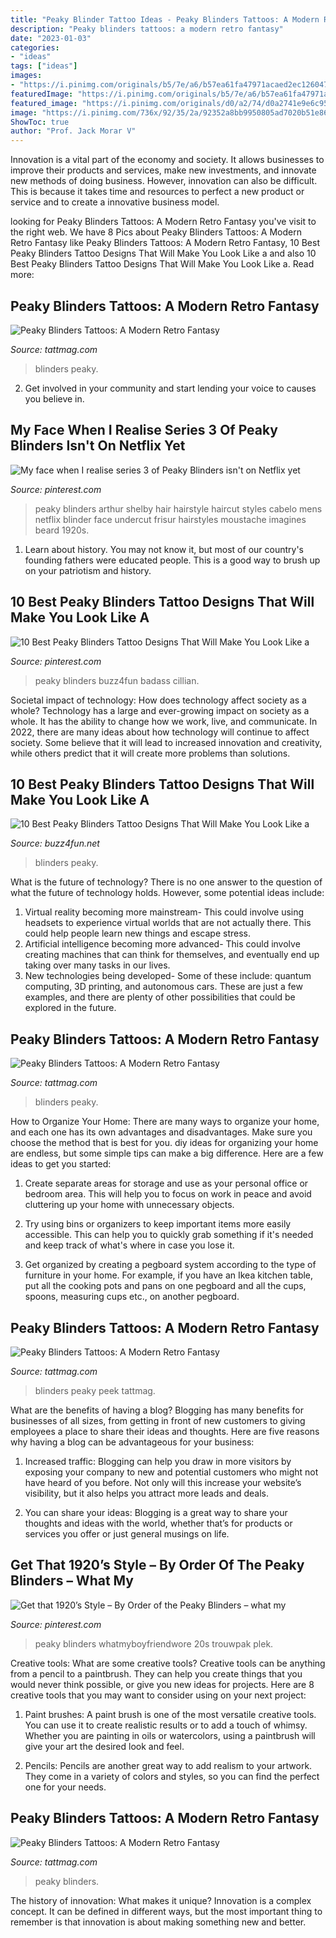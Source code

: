 ```yaml
---
title: "Peaky Blinder Tattoo Ideas - Peaky Blinders Tattoos: A Modern Retro Fantasy"
description: "Peaky blinders tattoos: a modern retro fantasy"
date: "2023-01-03"
categories:
- "ideas"
tags: ["ideas"]
images:
- "https://i.pinimg.com/originals/b5/7e/a6/b57ea61fa47971acaed2ec12604765ec.jpg"
featuredImage: "https://i.pinimg.com/originals/b5/7e/a6/b57ea61fa47971acaed2ec12604765ec.jpg"
featured_image: "https://i.pinimg.com/originals/d0/a2/74/d0a2741e9e6c95d48b0162af4627d1b2.jpg"
image: "https://i.pinimg.com/736x/92/35/2a/92352a8bb9950805ad7020b51e8604a5--hair-style-peaky-blinders-arthur.jpg"
ShowToc: true
author: "Prof. Jack Morar V"
---
```



Innovation is a vital part of the economy and society. It allows businesses to improve their products and services, make new investments, and innovate new methods of doing business. However, innovation can also be difficult. This is because it takes time and resources to perfect a new product or service and to create a innovative business model.

	

		
looking for Peaky Blinders Tattoos: A Modern Retro Fantasy you've visit to the right web. We have 8 Pics about Peaky Blinders Tattoos: A Modern Retro Fantasy like Peaky Blinders Tattoos: A Modern Retro Fantasy, 10 Best Peaky Blinders Tattoo Designs That Will Make You Look Like a and also 10 Best Peaky Blinders Tattoo Designs That Will Make You Look Like a. Read more:
		
    
## Peaky Blinders Tattoos: A Modern Retro Fantasy

<img loading=lazy src="https://tattmag.com/wp-content/uploads/2020/03/peaky-blinders-tattoo-73.jpg" onerror="this.onerror=null;this.src='https://tse2.mm.bing.net/th?id=OIP.ctW1ODJWIj9dH51awDzyjAHaJQ&amp;pid=15.1';" alt="Peaky Blinders Tattoos: A Modern Retro Fantasy">

_Source: tattmag.com_

>blinders peaky. 

	

2. Get involved in your community and start lending your voice to causes you believe in.

    
## My Face When I Realise Series 3 Of Peaky Blinders Isn&#039;t On Netflix Yet

<img loading=lazy src="https://i.pinimg.com/736x/92/35/2a/92352a8bb9950805ad7020b51e8604a5--hair-style-peaky-blinders-arthur.jpg" onerror="this.onerror=null;this.src='https://tse2.mm.bing.net/th?id=OIP.GO6GwFqeTjBXSYNPICEfywHaHa&amp;pid=15.1';" alt="My face when I realise series 3 of Peaky Blinders isn&#039;t on Netflix yet">

_Source: pinterest.com_

>peaky blinders arthur shelby hair hairstyle haircut styles cabelo mens netflix blinder face undercut frisur hairstyles moustache imagines beard 1920s. 

	

1) Learn about history. You may not know it, but most of our country's founding fathers were educated people. This is a good way to brush up on your patriotism and history. 

    
## 10 Best Peaky Blinders Tattoo Designs That Will Make You Look Like A

<img loading=lazy src="https://i.pinimg.com/originals/b5/7e/a6/b57ea61fa47971acaed2ec12604765ec.jpg" onerror="this.onerror=null;this.src='https://tse2.mm.bing.net/th?id=OIP.DfxAzjoAWE55_Lz24FdU9gHaHa&amp;pid=15.1';" alt="10 Best Peaky Blinders Tattoo Designs That Will Make You Look Like a">

_Source: pinterest.com_

>peaky blinders buzz4fun badass cillian. 

	

Societal impact of technology: How does technology affect society as a whole?
Technology has a large and ever-growing impact on society as a whole. It has the ability to change how we work, live, and communicate. In 2022, there are many ideas about how technology will continue to affect society. Some believe that it will lead to increased innovation and creativity, while others predict that it will create more problems than solutions.

    
## 10 Best Peaky Blinders Tattoo Designs That Will Make You Look Like A

<img loading=lazy src="https://i1.wp.com/buzz4fun.net/wp-content/uploads/2021/01/peaky-blinders-tattoos.jpg?fit=768%2C450&amp;ssl=1" onerror="this.onerror=null;this.src='https://tse2.mm.bing.net/th?id=OIP.2VwMxyDLFYVRlrX5zgnMqAHaEV&amp;pid=15.1';" alt="10 Best Peaky Blinders Tattoo Designs That Will Make You Look Like a">

_Source: buzz4fun.net_

>blinders peaky. 

	

What is the future of technology?
There is no one answer to the question of what the future of technology holds. However, some potential ideas include: 

1. Virtual reality becoming more mainstream- This could involve using headsets to experience virtual worlds that are not actually there. This could help people learn new things and escape stress. 
2. Artificial intelligence becoming more advanced- This could involve creating machines that can think for themselves, and eventually end up taking over many tasks in our lives. 
3. New technologies being developed- Some of these include: quantum computing, 3D printing, and autonomous cars. These are just a few examples, and there are plenty of other possibilities that could be explored in the future.

    
## Peaky Blinders Tattoos: A Modern Retro Fantasy

<img loading=lazy src="https://tattmag.com/wp-content/uploads/2020/03/peaky-blinders-tattoo-19.jpg" onerror="this.onerror=null;this.src='https://tse2.mm.bing.net/th?id=OIP.T-rh_NjEaMvhlaKTSuyogAHaJQ&amp;pid=15.1';" alt="Peaky Blinders Tattoos: A Modern Retro Fantasy">

_Source: tattmag.com_

>blinders peaky. 

	

How to Organize Your Home: There are many ways to organize your home, and each one has its own advantages and disadvantages. Make sure you choose the method that is best for you.
diy ideas for organizing your home are endless, but some simple tips can make a big difference. Here are a few ideas to get you started:
1. Create separate areas for storage and use as your personal office or bedroom area. This will help you to focus on work in peace and avoid cluttering up your home with unnecessary objects.

2. Try using bins or organizers to keep important items more easily accessible. This can help you to quickly grab something if it's needed and keep track of what's where in case you lose it.

3. Get organized by creating a pegboard system according to the type of furniture in your home. For example, if you have an Ikea kitchen table, put all the cooking pots and pans on one pegboard and all the cups, spoons, measuring cups etc., on another pegboard.

    
## Peaky Blinders Tattoos: A Modern Retro Fantasy

<img loading=lazy src="https://tattmag.com/wp-content/uploads/2020/03/peaky-blinders-tattoo-27-1024x1024.jpg" onerror="this.onerror=null;this.src='https://tse1.mm.bing.net/th?id=OIP.sDmgW4tCmMm7jqokrczMewHaHa&amp;pid=15.1';" alt="Peaky Blinders Tattoos: A Modern Retro Fantasy">

_Source: tattmag.com_

>blinders peaky peek tattmag. 

	

What are the benefits of having a blog?
Blogging has many benefits for businesses of all sizes, from getting in front of new customers to giving employees a place to share their ideas and thoughts. Here are five reasons why having a blog can be advantageous for your business: 
1. Increased traffic: Blogging can help you draw in more visitors by exposing your company to new and potential customers who might not have heard of you before. Not only will this increase your website’s visibility, but it also helps you attract more leads and deals. 

2. You can share your ideas: Blogging is a great way to share your thoughts and ideas with the world, whether that’s for products or services you offer or just general musings on life.

    
## Get That 1920’s Style – By Order Of The Peaky Blinders – What My

<img loading=lazy src="https://i.pinimg.com/originals/d0/a2/74/d0a2741e9e6c95d48b0162af4627d1b2.jpg" onerror="this.onerror=null;this.src='https://tse1.mm.bing.net/th?id=OIP.4GFetKvfSCDLW-FtTpGOegHaLH&amp;pid=15.1';" alt="Get that 1920’s Style – By Order of the Peaky Blinders – what my">

_Source: pinterest.com_

>peaky blinders whatmyboyfriendwore 20s trouwpak plek. 

	

Creative tools: What are some creative tools?
Creative tools can be anything from a pencil to a paintbrush. They can help you create things that you would never think possible, or give you new ideas for projects. Here are 8 creative tools that you may want to consider using on your next project:
1. Paint brushes: A paint brush is one of the most versatile creative tools. You can use it to create realistic results or to add a touch of whimsy. Whether you are painting in oils or watercolors, using a paintbrush will give your art the desired look and feel.

2. Pencils: Pencils are another great way to add realism to your artwork. They come in a variety of colors and styles, so you can find the perfect one for your needs.

    
## Peaky Blinders Tattoos: A Modern Retro Fantasy

<img loading=lazy src="https://tattmag.com/wp-content/uploads/2020/03/peaky-blinders-tattoo-71.jpg" onerror="this.onerror=null;this.src='https://tse3.mm.bing.net/th?id=OIP.SiqB3GNmi7wwWpaLvub9cAHaMa&amp;pid=15.1';" alt="Peaky Blinders Tattoos: A Modern Retro Fantasy">

_Source: tattmag.com_

>peaky blinders. 

	

The history of innovation: What makes it unique?
Innovation is a complex concept. It can be defined in different ways, but the most important thing to remember is that innovation is about making something new and better.


